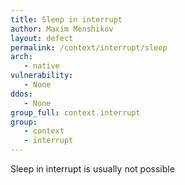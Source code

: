 ```yaml
---
title: Sleep in interrupt
author: Maxim Menshikov
layout: defect
permalink: /context/interrupt/sleep
arch:
   - native
vulnerability:
   - None
ddos:
   - None
group_full: context.interrupt
group:
   - context
   - interrupt
---
```


Sleep in interrupt is usually not possible

